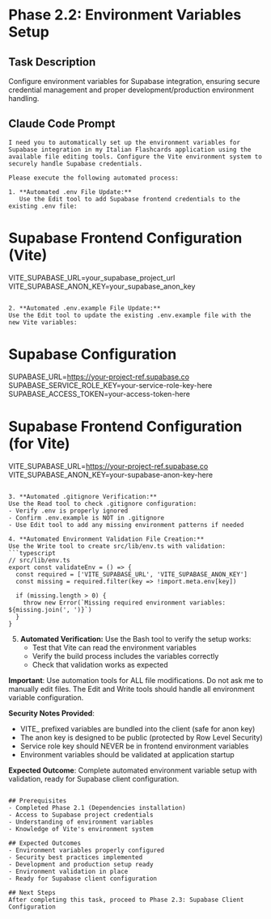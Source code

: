 # Phase 2.2: Environment Variables Setup

## Task Description
Configure environment variables for Supabase integration, ensuring secure credential management and proper development/production environment handling.

## Claude Code Prompt

```
I need you to automatically set up the environment variables for Supabase integration in my Italian Flashcards application using the available file editing tools. Configure the Vite environment system to securely handle Supabase credentials.

Please execute the following automated process:

1. **Automated .env File Update:**
   Use the Edit tool to add Supabase frontend credentials to the existing .env file:
   ```
   # Supabase Frontend Configuration (Vite)
   VITE_SUPABASE_URL=your_supabase_project_url
   VITE_SUPABASE_ANON_KEY=your_supabase_anon_key
   ```

2. **Automated .env.example File Update:**
   Use the Edit tool to update the existing .env.example file with the new Vite variables:
   ```
   # Supabase Configuration
   SUPABASE_URL=https://your-project-ref.supabase.co
   SUPABASE_SERVICE_ROLE_KEY=your-service-role-key-here
   SUPABASE_ACCESS_TOKEN=your-access-token-here

   # Supabase Frontend Configuration (for Vite)
   VITE_SUPABASE_URL=https://your-project-ref.supabase.co
   VITE_SUPABASE_ANON_KEY=your-supabase-anon-key-here
   ```

3. **Automated .gitignore Verification:**
   Use the Read tool to check .gitignore configuration:
   - Verify .env is properly ignored
   - Confirm .env.example is NOT in .gitignore
   - Use Edit tool to add any missing environment patterns if needed

4. **Automated Environment Validation File Creation:**
   Use the Write tool to create src/lib/env.ts with validation:
   ```typescript
   // src/lib/env.ts
   export const validateEnv = () => {
     const required = ['VITE_SUPABASE_URL', 'VITE_SUPABASE_ANON_KEY']
     const missing = required.filter(key => !import.meta.env[key])

     if (missing.length > 0) {
       throw new Error(`Missing required environment variables: ${missing.join(', ')}`)
     }
   }
   ```

5. **Automated Verification:**
   Use the Bash tool to verify the setup works:
   - Test that Vite can read the environment variables
   - Verify the build process includes the variables correctly
   - Check that validation works as expected

**Important**: Use automation tools for ALL file modifications. Do not ask me to manually edit files. The Edit and Write tools should handle all environment variable configuration.

**Security Notes Provided**:
- VITE_ prefixed variables are bundled into the client (safe for anon key)
- The anon key is designed to be public (protected by Row Level Security)
- Service role key should NEVER be in frontend environment variables
- Environment variables should be validated at application startup

**Expected Outcome**: Complete automated environment variable setup with validation, ready for Supabase client configuration.
```

## Prerequisites
- Completed Phase 2.1 (Dependencies installation)
- Access to Supabase project credentials
- Understanding of environment variables
- Knowledge of Vite's environment system

## Expected Outcomes
- Environment variables properly configured
- Security best practices implemented
- Development and production setup ready
- Environment validation in place
- Ready for Supabase client configuration

## Next Steps
After completing this task, proceed to Phase 2.3: Supabase Client Configuration